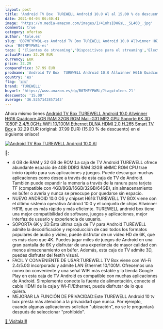 ```yaml
---
layout: post
title: 'Android TV Box  TUREWELL Android 10.0 Al al 15.00 % de descuento'
date: 2021-04-04 06:40:41
image: 'https://m.media-amazon.com/images/I/41nhsIDWGsL._SL400_.jpg'
comments: true
category: ofertas
author: 'tole.es'
slug: 'B07MFYPWBL-es Android TV Box TUREWELL Android 10.0 Allwinner H616...'
sku: 'B07MFYPWBL-es'
tags: [ 'Clientes de streaming','Dispositivos para el streaming','Electrónica','Equipos de audio y Hi-Fi','android','turewell', ]
actualPrice: 32.29 EUR
currency: EUR
price: 32.29
comparePrice: 37.99 EUR
prodname: 'Android TV Box  TUREWELL Android 10.0 Allwinner H616 Quadcore 4GB RAM 32GB ROM Mali-G31 MP2 GPU Soporte 6K 3D 1080P 2.4/5.0GHz WiFi 10/100M Ethernet DLNA HDMI 2.0 H.265 Smart TV Box'
country: 'es'
flag: '🇪🇸'
brand: 'TUREWELL'
buyurl: 'https://www.amazon.es/dp/B07MFYPWBL/?tag=tolees-21'
descuento: '15.00'
average: '36.5257142857143'
---
```


Ahora mismo tienes [Android TV Box  TUREWELL Android 10.0 Allwinner H616 Quadcore 4GB RAM 32GB ROM Mali-G31 MP2 GPU Soporte 6K 3D 1080P 2.4/5.0GHz WiFi 10/100M Ethernet DLNA HDMI 2.0 H.265 Smart TV Box](https://www.amazon.es/dp/B07MFYPWBL/?tag=tolees-21) a 32.29 EUR (original: 37.99 EUR) (15.00 %  de descuento) en el siguiente enlace!

[![Android TV Box  TUREWELL Android 10.0 Al](https://m.media-amazon.com/images/I/41nhsIDWGsL._SL400_.jpg)](https://www.amazon.es/dp/B07MFYPWBL/?tag=tolees-21)

🔎:

- 4 GB de RAM y 32 GB de ROM:La caja de TV Android TUREWELL ofrece abundante espacio de 4GB DDR3 RAM 32GB eMMC ROM CPU trae inicio rápido para sus aplicaciones y juegos. Puede descargar muchas aplicaciones como desee a través de esta caja de TV de Android. También puede expandir la memoria a través de la ranura para tarjeta TF (compatible con 4GB/8GB/16GB/32GB/64GB), sin almacenamiento en búfer o avería y nunca se preocupe por quedarse sin espacio.
- NUEVO ANDROID 10.0 OS y chipset H616:TUREWELL TV BOX viene con el último sistema operativo Android 10.0 y el conjunto de chips Allwinner H616, que es más rápido y más eficiente. TUREWELL android box tiene una mejor compatibilidad de software, juegos y aplicaciones, mejor interfaz de usuario y experiencia de usuario.
- SOPORTA 6K y 3D:Esta última caja de TV para Android TUREWELL admite la decodificación y reproducción de casi todos los formatos populares de audio y video, puede disfrutar de un video HD de 6K, que es más claro que 4K. Puedes jugar miles de juegos de Android en una gran pantalla de 6K y disfrutar de una experiencia de mayor calidad con menos almacenamiento en búfer. Además, esta caja de TV admite 3D, puedes disfrutar del festín visual.
- FÁCIL Y CONVENIENTE DE USAR:TUREWELL TV Box viene con Wi-Fi 2.4/5.0G incorporado y admite LAN Ethernet 10/100M. Ofrecemos una conexión conveniente y una señal WIFI más estable y la tienda Google Play en esta caja de TV Android es compatible con muchas aplicaciones de Android. Simplemente conecte la fuente de alimentación, conecte el cable HDMI de la caja y Wi-Fi/Ethernet, puede disfrutar de lo que quiera.
- MEJORAR LA FUNCIÓN DE PRIVACIDAD:Este TUREWELL Android 10 tv box presta más atención a la privacidad que nunca. Por ejemplo, cuando algunas aplicaciones solicitan "ubicación", no se le preguntará después de seleccionar "prohibido".

[🛒 Visítala!!!](https://www.amazon.es/dp/B07MFYPWBL/?tag=tolees-21)

